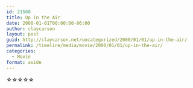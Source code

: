 ```yaml
---
id: 21568
title: Up in the Air
date: 2000-01-01T00:00:00-06:00
author: claycarson
layout: post
guid: http://claycarson.net/uncategorized/2000/01/01/up-in-the-air/
permalink: /timeline/media/movie/2000/01/01/up-in-the-air/
categories:
  - Movie
format: aside
---
```

<div class="media-details"></div>

<div class="media-creator"></div>

<div class="media-rating">☆☆☆☆☆</div>